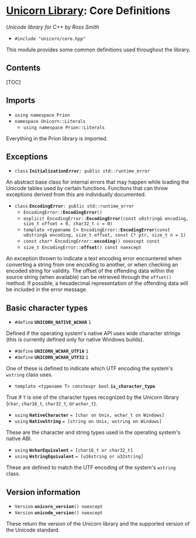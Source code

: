 # [Unicorn Library](index.html): Core Definitions #

_Unicode library for C++ by Ross Smith_

* `#include "unicorn/core.hpp"`

This module provides some common definitions used throughout the library.

## Contents ##

[TOC]

## Imports ##

* `using namespace Prion`
* `namespace Unicorn::Literals`
    * `using namespace Prion::Literals`

Everything in the Prion library is imported.

## Exceptions ##

* `class` **`InitializationError`**`: public std::runtime_error`

An abstract base class for internal errors that may happen while loading the
Unicode tables used by certain functions. Functions that can throw exceptions
derived from this are individually documented.

* `class` **`EncodingError`**`: public std::runtime_error`
    * `EncodingError::`**`EncodingError`**`()`
    * `explicit EncodingError::`**`EncodingError`**`(const u8string& encoding, size_t offset = 0, char32_t c = 0)`
    * `template <typename C> EncodingError::`**`EncodingError`**`(const u8string& encoding, size_t offset, const C* ptr, size_t n = 1)`
    * `const char* EncodingError::`**`encoding`**`() noexcept const`
    * `size_t EncodingError::`**`offset`**`() const noexcept`

An exception thrown to indicate a text encoding error encountered when
converting a string from one encoding to another, or when checking an encoded
string for validity. The offset of the offending data within the source string
(when available) can be retrieved through the `offset()` method. If possible,
a hexadecimal representation of the offending data will be included in the
error message.

## Basic character types ##

* `#define` **`UNICORN_NATIVE_WCHAR`** `1`

Defined if the operating system's native API uses wide character strings (this
is currently defined only for native Windows builds).

* `#define` **`UNICORN_WCHAR_UTF16`** `1`
* `#define` **`UNICORN_WCHAR_UTF32`** `1`

One of these is defined to indicate which UTF encoding the system's `wstring`
class uses.

* `template <typename T> constexpr bool` **`is_character_type`**

True if `T` is one of the character types recognized by the Unicorn library
(`char`, `char16_t`, `char32_t`, or `wchar_t`).

* `using` **`NativeCharacter`** `= [char on Unix, wchar_t on Windows]`
* `using` **`NativeString`** `= [string on Unix, wstring on Windows]`

These are the character and string types used in the operating system's native
ABI.

* `using` **`WcharEquivalent`** `= [char16_t or char32_t]`
* `using` **`WstringEquivalent`** `= [u16string or u32string]`

These are defined to match the UTF encoding of the system's `wstring` class.

## Version information ##

* `Version` **`unicorn_version`**`() noexcept`
* `Version` **`unicode_version`**`() noexcept`

These return the version of the Unicorn library and the supported version of
the Unicode standard.
